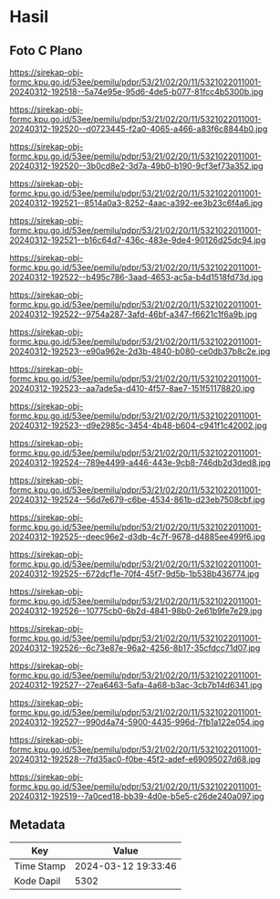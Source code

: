 # Hasil

## Foto C Plano

https://sirekap-obj-formc.kpu.go.id/53ee/pemilu/pdpr/53/21/02/20/11/5321022011001-20240312-192518--5a74e95e-95d6-4de5-b077-81fcc4b5300b.jpg

https://sirekap-obj-formc.kpu.go.id/53ee/pemilu/pdpr/53/21/02/20/11/5321022011001-20240312-192520--d0723445-f2a0-4065-a466-a83f6c8844b0.jpg

https://sirekap-obj-formc.kpu.go.id/53ee/pemilu/pdpr/53/21/02/20/11/5321022011001-20240312-192520--3b0cd8e2-3d7a-49b0-b190-9cf3ef73a352.jpg

https://sirekap-obj-formc.kpu.go.id/53ee/pemilu/pdpr/53/21/02/20/11/5321022011001-20240312-192521--8514a0a3-8252-4aac-a392-ee3b23c6f4a6.jpg

https://sirekap-obj-formc.kpu.go.id/53ee/pemilu/pdpr/53/21/02/20/11/5321022011001-20240312-192521--b16c64d7-436c-483e-9de4-90126d25dc94.jpg

https://sirekap-obj-formc.kpu.go.id/53ee/pemilu/pdpr/53/21/02/20/11/5321022011001-20240312-192522--b495c786-3aad-4653-ac5a-b4d1518fd73d.jpg

https://sirekap-obj-formc.kpu.go.id/53ee/pemilu/pdpr/53/21/02/20/11/5321022011001-20240312-192522--9754a287-3afd-46bf-a347-f6621c1f6a9b.jpg

https://sirekap-obj-formc.kpu.go.id/53ee/pemilu/pdpr/53/21/02/20/11/5321022011001-20240312-192523--e90a962e-2d3b-4840-b080-ce0db37b8c2e.jpg

https://sirekap-obj-formc.kpu.go.id/53ee/pemilu/pdpr/53/21/02/20/11/5321022011001-20240312-192523--aa7ade5a-d410-4f57-8ae7-151f51178820.jpg

https://sirekap-obj-formc.kpu.go.id/53ee/pemilu/pdpr/53/21/02/20/11/5321022011001-20240312-192523--d9e2985c-3454-4b48-b604-c941f1c42002.jpg

https://sirekap-obj-formc.kpu.go.id/53ee/pemilu/pdpr/53/21/02/20/11/5321022011001-20240312-192524--789e4499-a446-443e-9cb8-746db2d3ded8.jpg

https://sirekap-obj-formc.kpu.go.id/53ee/pemilu/pdpr/53/21/02/20/11/5321022011001-20240312-192524--56d7e679-c6be-4534-861b-d23eb7508cbf.jpg

https://sirekap-obj-formc.kpu.go.id/53ee/pemilu/pdpr/53/21/02/20/11/5321022011001-20240312-192525--deec96e2-d3db-4c7f-9678-d4885ee499f6.jpg

https://sirekap-obj-formc.kpu.go.id/53ee/pemilu/pdpr/53/21/02/20/11/5321022011001-20240312-192525--672dcf1e-70f4-45f7-9d5b-1b538b436774.jpg

https://sirekap-obj-formc.kpu.go.id/53ee/pemilu/pdpr/53/21/02/20/11/5321022011001-20240312-192526--10775cb0-6b2d-4841-98b0-2e61b9fe7e29.jpg

https://sirekap-obj-formc.kpu.go.id/53ee/pemilu/pdpr/53/21/02/20/11/5321022011001-20240312-192526--6c73e87e-96a2-4256-8b17-35cfdcc71d07.jpg

https://sirekap-obj-formc.kpu.go.id/53ee/pemilu/pdpr/53/21/02/20/11/5321022011001-20240312-192527--27ea6463-5afa-4a68-b3ac-3cb7b14d6341.jpg

https://sirekap-obj-formc.kpu.go.id/53ee/pemilu/pdpr/53/21/02/20/11/5321022011001-20240312-192527--990d4a74-5900-4435-996d-7fb1a122e054.jpg

https://sirekap-obj-formc.kpu.go.id/53ee/pemilu/pdpr/53/21/02/20/11/5321022011001-20240312-192528--7fd35ac0-f0be-45f2-adef-e69095027d68.jpg

https://sirekap-obj-formc.kpu.go.id/53ee/pemilu/pdpr/53/21/02/20/11/5321022011001-20240312-192519--7a0ced18-bb39-4d0e-b5e5-c26de240a097.jpg


## Metadata

| Key        | Value               |
| ---------- | ------------------- |
| Time Stamp | 2024-03-12 19:33:46 |
| Kode Dapil | 5302                |



